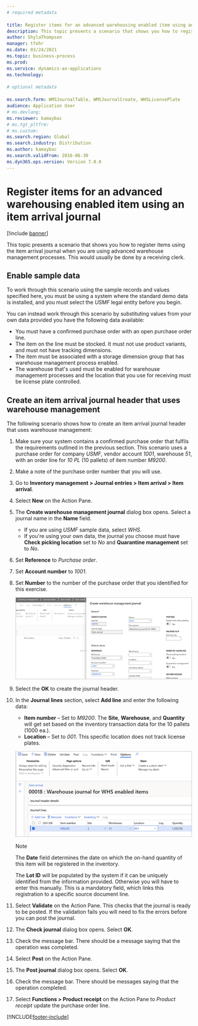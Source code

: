 ```yaml
--- 
# required metadata 
 
title: Register items for an advanced warehousing enabled item using an item arrival journal
description: This topic presents a scenario that shows you how to register items using the item arrival journal when you are using advanced warehouse management processes. 
author: ShylaThompson
manager: tfehr 
ms.date: 03/24/2021
ms.topic: business-process 
ms.prod:  
ms.service: dynamics-ax-applications 
ms.technology:  
 
# optional metadata 
 
ms.search.form: WMSJournalTable, WMSJournalCreate, WHSLicensePlate   
audience: Application User 
# ms.devlang:  
ms.reviewer: kamaybac
# ms.tgt_pltfrm:  
# ms.custom:  
ms.search.region: Global
ms.search.industry: Distribution
ms.author: kamaybac
ms.search.validFrom: 2016-06-30 
ms.dyn365.ops.version: Version 7.0.0 
---
```

# Register items for an advanced warehousing enabled item using an item arrival journal

[!include [banner](../../includes/banner.md)]

This topic presents a scenario that shows you how to register items using the item arrival journal when you are using advanced warehouse management processes. This would usually be done by a receiving clerk.

## Enable sample data

To work through this scenario using the sample records and values specified here, you must be using a system where the standard demo data is installed, and you must select the *USMF* legal entity before you begin.

You can instead work through this scenario by substituting values from your own data provided you have the following data available:

- You must have a confirmed purchase order with an open purchase order line.
- The item on the line must be stocked. It must not use product variants, and must not have tracking dimensions.
- The item must be associated with a storage dimension group that has warehouse management process enabled.
- The warehouse that's used must be enabled for warehouse management processes and the location that you use for receiving must be license plate controlled.

## Create an item arrival journal header that uses warehouse management

The following scenario shows how to create an item arrival journal header that uses warehouse management:

1. Make sure your system contains a confirmed purchase order that fulfils the requirements outlined in the previous section. This scenario uses a purchase order for company *USMF*, vendor account *1001*, warehouse *51*, with an order line for *10 PL* (10 pallets) of item number *M9200*.
1. Make a note of the purchase order number that you will use.
1. Go to **Inventory management \> Journal entries \> Item arrival \> Item arrival**.
1. Select **New** on the Action Pane.
1. The **Create warehouse management journal** dialog box opens. Select a journal name in the **Name** field.
    - If you are using *USMF* sample data, select *WHS*.
    - If you're using your own data, the journal you choose must have **Check picking location** set to *No* and **Quarantine management** set to *No*.
1. Set **Reference** to *Purchase order*.
1. Set **Account number** to *1001*.
1. Set **Number** to the number of the purchase order that you identified for this exercise.

    ![Item arrival journal](../media/item-arrival-journal-header.png "Item arrival journal")

1. Select the **OK** to create the journal header.
1. In the **Journal lines** section, select **Add line** and enter the following data:
    - **Item number** – Set to *M9200*. The **Site**, **Warehouse**, and **Quantity** will get set based on the inventory transaction data for the 10 pallets (1000 ea.).
    - **Location** – Set to  *001*. This specific location does not track license plates.

    ![Item arrival journal line](../media/item-arrival-journal-line.png "Item arrival journal line")

    > [!Note]
    > The **Date** field determines the date on which the on-hand quantity of this item will be registered in the inventory.  
    >
    > The **Lot ID** will be populated by the system if it can be uniquely identified from the information provided. Otherwise you will have to enter this manually. This is a mandatory field, which links this registration to a specific source document line.  

1. Select **Validate** on the Action Pane. This checks that the journal is ready to be posted. If the validation fails you will need to fix the errors before you can post the journal.  
1. The **Check journal** dialog box opens. Select **OK**.
1. Check the message bar. There should be a message saying that the operation was completed.  
1. Select **Post** on the Action Pane.
1. The **Post journal** dialog box opens. Select **OK**.
1. Check the message bar. There should be messages saying that the operation completed.
1. Select **Functions > Product receipt** on the Action Pane to *Product receipt* update the purchase order line.


[!INCLUDE[footer-include](../../../includes/footer-banner.md)]